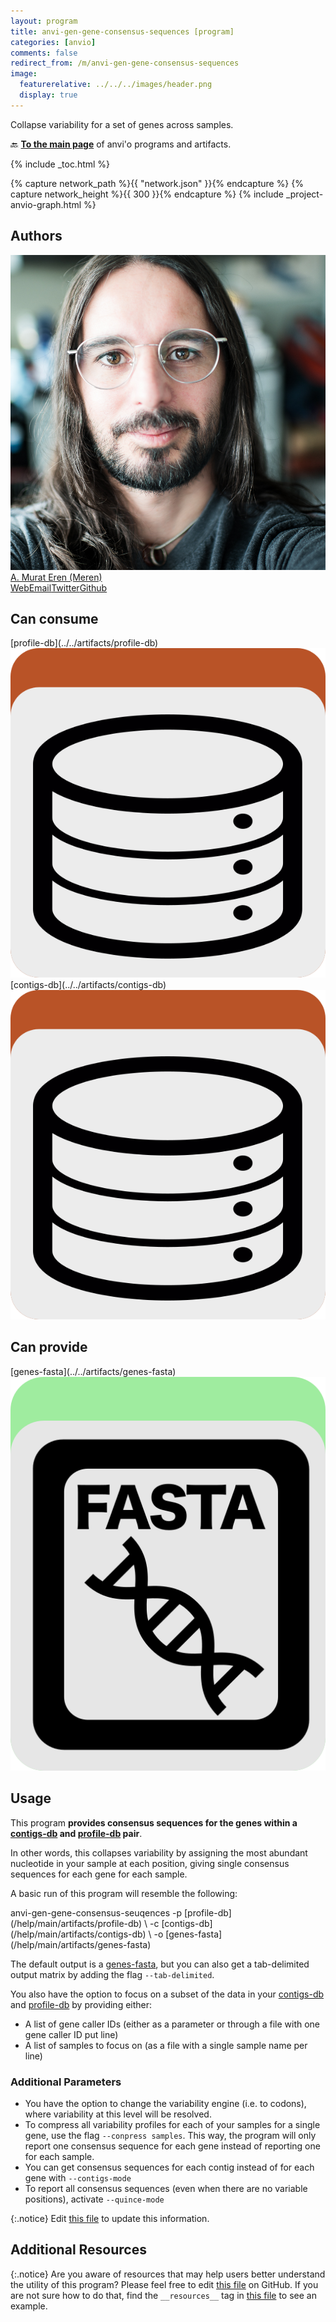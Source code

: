```yaml
---
layout: program
title: anvi-gen-gene-consensus-sequences [program]
categories: [anvio]
comments: false
redirect_from: /m/anvi-gen-gene-consensus-sequences
image:
  featurerelative: ../../../images/header.png
  display: true
---
```


Collapse variability for a set of genes across samples.

🔙 **[To the main page](../../)** of anvi'o programs and artifacts.


{% include _toc.html %}
<div id="svg" class="subnetwork"></div>
{% capture network_path %}{{ "network.json" }}{% endcapture %}
{% capture network_height %}{{ 300 }}{% endcapture %}
{% include _project-anvio-graph.html %}


## Authors

<div class="anvio-person"><div class="anvio-person-info"><div class="anvio-person-photo"><img class="anvio-person-photo-img" src="../../images/authors/meren.jpg" /></div><div class="anvio-person-info-box"><a href="/people/meren" target="_blank"><span class="anvio-person-name">A. Murat Eren (Meren)</span></a><div class="anvio-person-social-box"><a href="http://merenlab.org" class="person-social" target="_blank"><i class="fa fa-fw fa-home"></i>Web</a><a href="mailto:a.murat.eren@gmail.com" class="person-social" target="_blank"><i class="fa fa-fw fa-envelope-square"></i>Email</a><a href="http://twitter.com/merenbey" class="person-social" target="_blank"><i class="fa fa-fw fa-twitter-square"></i>Twitter</a><a href="http://github.com/meren" class="person-social" target="_blank"><i class="fa fa-fw fa-github"></i>Github</a></div></div></div></div>



## Can consume


<p style="text-align: left" markdown="1"><span class="artifact-r">[profile-db](../../artifacts/profile-db) <img src="../../images/icons/DB.png" class="artifact-icon-mini" /></span> <span class="artifact-r">[contigs-db](../../artifacts/contigs-db) <img src="../../images/icons/DB.png" class="artifact-icon-mini" /></span></p>


## Can provide


<p style="text-align: left" markdown="1"><span class="artifact-p">[genes-fasta](../../artifacts/genes-fasta) <img src="../../images/icons/FASTA.png" class="artifact-icon-mini" /></span></p>


## Usage


This program **provides consensus sequences for the genes within a <span class="artifact-n">[contigs-db](/help/main/artifacts/contigs-db)</span> and <span class="artifact-n">[profile-db](/help/main/artifacts/profile-db)</span> pair**.

In other words, this collapses variability by assigning the most abundant nucleotide in your sample at each position, giving single consensus sequences for each gene for each sample. 

A basic run of this program will resemble the following: 

<div class="codeblock" markdown="1">
anvi&#45;gen&#45;gene&#45;consensus&#45;seuqences &#45;p <span class="artifact&#45;n">[profile&#45;db](/help/main/artifacts/profile&#45;db)</span> \
                                  &#45;c <span class="artifact&#45;n">[contigs&#45;db](/help/main/artifacts/contigs&#45;db)</span> \
                                  &#45;o <span class="artifact&#45;n">[genes&#45;fasta](/help/main/artifacts/genes&#45;fasta)</span> 
</div>

The default output is a <span class="artifact-n">[genes-fasta](/help/main/artifacts/genes-fasta)</span>, but you can also get a tab-delimited output matrix by adding the flag  `--tab-delimited`.

You also have the option to focus on a subset of the data in your <span class="artifact-n">[contigs-db](/help/main/artifacts/contigs-db)</span> and <span class="artifact-n">[profile-db](/help/main/artifacts/profile-db)</span> by providing either: 

- A list of gene caller IDs (either as a parameter or through a file with one gene caller ID put line)
- A list of samples to focus on (as a file with a single sample name per line) 

### Additional Parameters 

- You have the option to change the variability engine (i.e. to codons), where variability at this level will be resolved. 
- To compress all variability profiles for each of your samples for a single gene, use the flag `--conpress samples`. This way, the program will only report one consensus sequence for each gene instead of reporting one for each sample. 
- You can get consensus sequences for each contig instead of for each gene with `--contigs-mode`
- To report all consensus sequences (even when there are no variable positions), activate `--quince-mode`


{:.notice}
Edit [this file](https://github.com/merenlab/anvio/tree/master/anvio/docs/programs/anvi-gen-gene-consensus-sequences.md) to update this information.


## Additional Resources



{:.notice}
Are you aware of resources that may help users better understand the utility of this program? Please feel free to edit [this file](https://github.com/merenlab/anvio/tree/master/bin/anvi-gen-gene-consensus-sequences) on GitHub. If you are not sure how to do that, find the `__resources__` tag in [this file](https://github.com/merenlab/anvio/blob/master/bin/anvi-interactive) to see an example.
